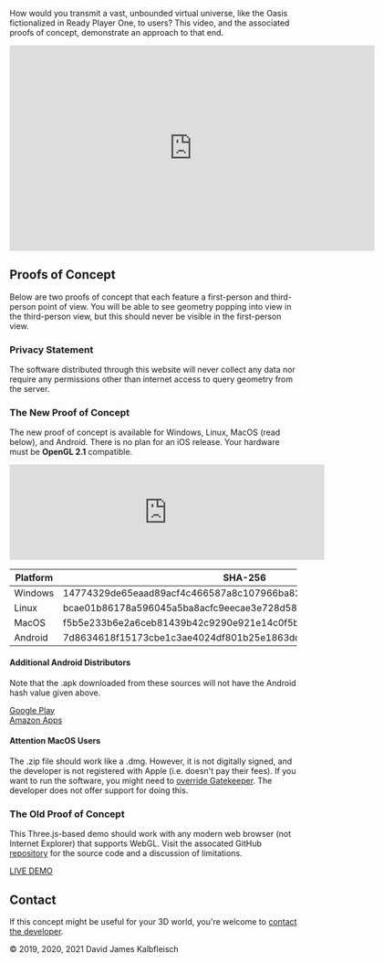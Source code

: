 How would you transmit a vast, unbounded virtual universe, like the Oasis fictionalized in Ready Player One, to users?  This video, and the associated proofs of concept, demonstrate an approach to that end.

<div><iframe src="https://player.vimeo.com/video/429760823" width="640" height="360" frameborder="0" allow="autoplay; fullscreen" allowfullscreen></iframe></div>

## Proofs of Concept

Below are two proofs of concept that each feature a first-person and third-person point of view.  You will be able to see geometry popping into view in the third-person view, but this should never be visible in the first-person view.

### Privacy Statement

The software distributed through this website will never collect any data nor require any permissions other than internet access to query geometry from the server.

### The New Proof of Concept

The new proof of concept is available for Windows, Linux, MacOS (read below), and Android.  There is no plan for an iOS release.  Your hardware must be **OpenGL 2.1** compatible.

<div><iframe src="https://itch.io/embed/730668" width="552" height="167" frameborder="0"><a href="https://kalbfled.itch.io/build-the-oasis-city">Build the Oasis: City</a></iframe></div>

Platform | SHA-256
-------- | -------
Windows | 14774329de65eaad89acf4c466587a8c107966ba8209703a04dcd2a062aab687
Linux | bcae01b86178a596045a5ba8acfc9eecae3e728d583909bc6a7c508cc9af0a26
MacOS | f5b5e233b6e2a6ceb81439b42c9290e921e14c0f5ba882803ca64a251bf3957c
Android | 7d8634618f15173cbe1c3ae4024df801b25e1863dd9d8253c7b2b27ee61f8555

#### Additional Android Distributors

Note that the .apk downloaded from these sources will not have the Android hash value given above.

[Google Play](https://play.google.com/store/apps/details?id=com.buildtheoasis.city)<br>
[Amazon Apps](https://www.amazon.com/dp/B08DLKBTS8/)

#### Attention MacOS Users

The .zip file should work like a .dmg.  However, it is not digitally signed, and the developer is not registered with Apple (i.e. doesn't pay their fees).  If you want to run the software, you might need to [override Gatekeeper](https://en.wikipedia.org/wiki/Gatekeeper_(macOS)).  The developer does not offer support for doing this.

### The Old Proof of Concept

This Three.js-based demo should work with any modern web browser (not Internet Explorer) that supports WebGL.  Visit the assocated GitHub [repository](https://github.com/kalbfled/jit-geometry) for the source code and a discussion of limitations.

[LIVE DEMO](https://misc.davejk.me/visdemo/)

## Contact

If this concept might be useful for your 3D world, you're welcome to [contact the developer](https://www.davejk.me/contact/).

<footer><p>&copy; 2019, 2020, 2021 David James Kalbfleisch</p></footer>
